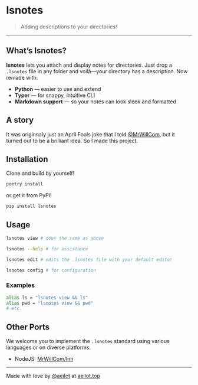 # lsnotes

> Adding descriptions to your directories!

---

## What’s lsnotes?

**lsnotes** lets you attach and display notes for directories. Just drop a `.lsnotes` file in any folder and voilà—your directory has a description. Now remade with:

- **Python** — easier to use and extend  
- **Typer** — for snappy, intuitive CLI  
- **Markdown support** — so your notes can look sleek and formatted

## A story
It was originnaly just an April Fools joke that I told [@MrWillCom](https://github.com/MrWillCom), but it turned out to be a brilliant idea. So I made this project.

## Installation

Clone and build by yourself!
```sh
poetry install
```

or get it from PyPI!

```sh
pip install lsnotes
```

## Usage

```sh
lsnotes view # does the same as above

lsnotes --help # for assistance

lsnotes edit # edits the .lsnotes file with your default editor

lsnotes config # for configuration
```

### Examples

```sh
alias ls = "lsnotes view && ls"
alias pwd = "lsnotes view && pwd"
# etc.
```

## Other Ports

We welcome you to implement the `.lsnotes` standard using various languages or on diverse platforms.

- NodeJS: [MrWillCom/lnn](https://github.com/MrWillCom/lnn)

---
Made with love by [@aeilot](https://github.com/aeilot) at [aeilot.top](https://aeilot.top)

